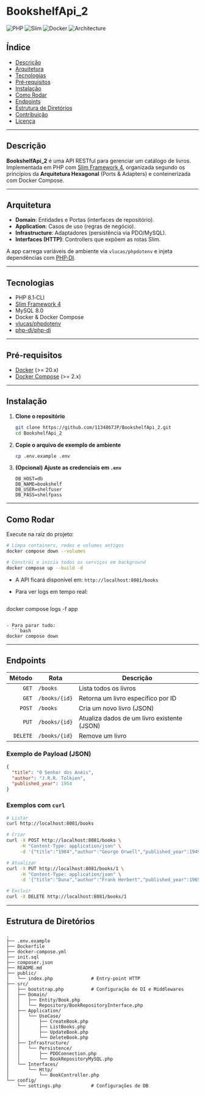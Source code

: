 # BookshelfApi\_2

![PHP](https://img.shields.io/badge/PHP-8.1-blue)
![Slim](https://img.shields.io/badge/Slim-4.x-lightgrey)
![Docker](https://img.shields.io/badge/Docker-Compose-blue)
![Architecture](https://img.shields.io/badge/Architecture-Hexagonal-green)

## Índice

* [Descrição](#descrição)
* [Arquitetura](#arquitetura)
* [Tecnologias](#tecnologias)
* [Pré‑requisitos](#pré‑requisitos)
* [Instalação](#instalação)
* [Como Rodar](#como-rodar)
* [Endpoints](#endpoints)
* [Estrutura de Diretórios](#estrutura-de-diretórios)
* [Contribuição](#contribuição)
* [Licença](#licença)

---

## Descrição

**BookshelfApi\_2** é uma API RESTful para gerenciar um catálogo de livros.
Implementada em PHP com [Slim Framework 4](https://www.slimframework.com/), organizada segundo os princípios da **Arquitetura Hexagonal** (Ports & Adapters) e conteinerizada com Docker Compose.

---

## Arquitetura

* **Domain**: Entidades e Portas (interfaces de repositório).
* **Application**: Casos de uso (regras de negócio).
* **Infrastructure**: Adaptadores (persistência via PDO/MySQL).
* **Interfaces (HTTP)**: Controllers que expõem as rotas Slim.

A app carrega variáveis de ambiente via `vlucas/phpdotenv` e injeta dependências com [PHP‑DI](https://php-di.org/).

---

## Tecnologias

* PHP 8.1‑CLI
* [Slim Framework 4](https://www.slimframework.com/)
* MySQL 8.0
* Docker & Docker Compose
* [vlucas/phpdotenv](https://github.com/vlucas/phpdotenv)
* [php-di/php-di](https://github.com/PHP-DI/PHP-DI)

---

## Pré‑requisitos

* [Docker](https://www.docker.com/) (>= 20.x)
* [Docker Compose](https://docs.docker.com/compose/) (>= 2.x)

---

## Instalação

1. **Clone o repositório**

   ```bash
   git clone https://github.com/1134867JP/BookshelfApi_2.git
   cd BookshelfApi_2
   ```

2. **Copie o arquivo de exemplo de ambiente**

   ```bash
   cp .env.example .env
   ```

3. **(Opcional) Ajuste as credenciais em `.env`**

   ```dotenv
   DB_HOST=db
   DB_NAME=bookshelf
   DB_USER=shelfuser
   DB_PASS=shelfpass
   ```

---

## Como Rodar

Execute na raiz do projeto:

```bash
# Limpa containers, redes e volumes antigos
docker compose down --volumes

# Constrói e inicia todos os serviços em background
docker compose up --build -d
```

* A API ficará disponível em:
  `http://localhost:8081/books`

* Para ver logs em tempo real:

  ```bash
  ```

docker compose logs -f app

````

- Para parar tudo:  
  ```bash
docker compose down
````

---

## Endpoints

|   Método | Rota          | Descrição                                   |
| -------: | ------------- | ------------------------------------------- |
|    `GET` | `/books`      | Lista todos os livros                       |
|    `GET` | `/books/{id}` | Retorna um livro específico por ID          |
|   `POST` | `/books`      | Cria um novo livro (JSON)                   |
|    `PUT` | `/books/{id}` | Atualiza dados de um livro existente (JSON) |
| `DELETE` | `/books/{id}` | Remove um livro                             |

### Exemplo de Payload (JSON)

```json
{
  "title": "O Senhor dos Anéis",
  "author": "J.R.R. Tolkien",
  "published_year": 1954
}
```

### Exemplos com `curl`

```bash
# Listar
curl http://localhost:8081/books

# Criar
curl -X POST http://localhost:8081/books \
     -H "Content-Type: application/json" \
     -d '{"title":"1984","author":"George Orwell","published_year":1949}'

# Atualizar
curl -X PUT http://localhost:8081/books/1 \
     -H "Content-Type: application/json" \
     -d '{"title":"Duna","author":"Frank Herbert","published_year":1965}'

# Excluir
curl -X DELETE http://localhost:8081/books/1
```

---

## Estrutura de Diretórios

```
.
├── .env.example
├── Dockerfile
├── docker-compose.yml
├── init.sql
├── composer.json
├── README.md
├── public/
│   └── index.php              # Entry‑point HTTP
├── src/
│   ├── bootstrap.php          # Configuração de DI e Middlewares
│   ├── Domain/
│   │   ├── Entity/Book.php
│   │   └── Repository/BookRepositoryInterface.php
│   ├── Application/
│   │   └── UseCase/
│   │       ├── CreateBook.php
│   │       ├── ListBooks.php
│   │       ├── UpdateBook.php
│   │       └── DeleteBook.php
│   ├── Infrastructure/
│   │   └── Persistence/
│   │       ├── PDOConnection.php
│   │       └── BookRepositoryMySQL.php
│   └── Interfaces/
│       └── Http/
│           └── BookController.php
└── config/
    └── settings.php           # Configurações de DB
```
